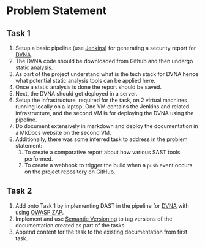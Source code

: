 # Problem Statement

## Task 1

1. Setup a basic pipeline (use [Jenkins](https://jenkins.io/)) for generating a security report for [DVNA](https://github.com/appsecco/dvna).
2. The DVNA code should be downloaded from Github and then undergo static analysis.
3. As part of the project understand what is the tech stack for DVNA hence what potential static analysis tools can be applied here.
4. Once a static analysis is done the report should be saved.
5. Next, the DVNA should get deployed in a server.
6. Setup the infrastructure, required for the task, on 2 virtual machines running locally on a laptop. One VM contains the Jenkins and related infrastructure, and the second VM is for deploying the DVNA using the pipeline.
7. Do document extensively in markdown and deploy the documentation in a MkDocs website on the second VM.
8. Additionally, there was some inferred task to address in the problem statement:
    1. To create a comparative report about how various SAST tools performed.
    2. To create a webhook to trigger the build when a `push` event occurs on the project repository on GitHub.

## Task 2

1. Add onto Task 1 by implementing DAST in the pipeline for [DVNA](https://github.com/appsecco/dvna) with using [OWASP ZAP](https://www.zaproxy.org/).
2. Implement and use [Semantic Versioning](https://semver.org/) to tag versions of the documentation created as part of the tasks.
3. Append content for the task to the existing documentation from first task.

